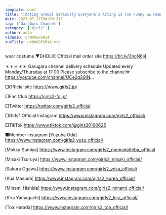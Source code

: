 ```yaml
---
template: post
title: "[Acting Group] Seriously Everyone's Acting is Too Funny ww Reading Aloud"
date: 2023-07-17T08:00:21Z
tag: ['GaruGaru Channel']
category: ['Girls²']
author: auto 
videoID: urHmOGF6M14
subTitle: urHmOGF6M14.vtt
---
```

wear costume
▼DHOLIC
Official mail order site
https://bit.ly/3ngN6j4

＊＊＊＊＊
Garugaru channel
delivery schedule
Updated every Monday/Thursday at 17:00
Please subscribe to the channel☆
https://youtube.com/channel/UCe2q2GiN...


□Official site
https://www.girls2.jp/

□Fan Club
https://girls2-fc.jp/

□Twitter
https://twitter.com/girls2_official

□Girls² Official Instagram
https://www.instagram.com/girls2_official/

□TikTok
https://www.tiktok.com/@girls20190625

■Member instagram
[Yuzuha Oda]
https://www.instagram.com/girls2_yuzu_official/

[Mokka Sumiya]
https://www.instagram.com/girls2_momodatteba_official

[Misaki Tsuruya]
https://www.instagram.com/girls2_misaki_official/

[Sakura Ogawa]
https://www.instagram.com/girls2_yoka_official/

[Kua Masuda]
https://www.instagram.com/girls2_kurea_official/

[Minami Hishida]
https://www.instagram.com/girls2_minami_official/

[Kira Yamaguchi]
https://www.instagram.com/girls2_kira_official/

[Toa Harada]
https://www.instagram.com/girls2_toa_official/